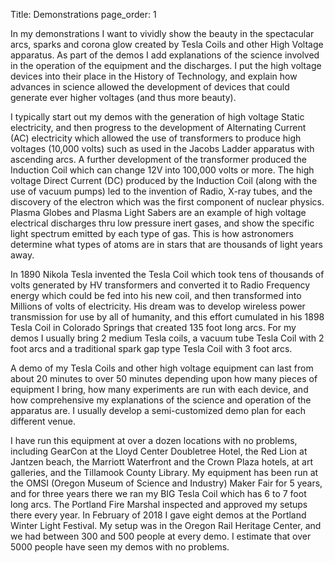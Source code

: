 Title: Demonstrations
page_order: 1

In my demonstrations I want to vividly show the beauty in the spectacular arcs, sparks and corona glow created by
Tesla Coils and other High Voltage apparatus. As part of the demos I add explanations of the science involved in
the operation of the equipment and the discharges. I put the high voltage devices into their place in the History
of Technology, and explain how advances in science allowed the development of devices that could generate ever higher 
voltages (and thus more beauty).

I typically start out my demos with the generation of high voltage Static electricity, and then progress to the 
development of Alternating Current (AC) electricity which allowed the use of transformers to produce high voltages 
(10,000 volts) such as used in the Jacobs Ladder apparatus with ascending arcs. A further development of the 
transformer produced the Induction Coil which can change 12V into 100,000 volts or more. The high voltage Direct 
Current (DC) produced by the Induction Coil (along with the use of vacuum pumps) led to the invention of Radio, 
X-ray tubes, and the discovery of the electron which was the first component of nuclear physics.
Plasma Globes and Plasma Light Sabers are an example of high voltage electrical discharges thru low pressure inert 
gases, and show the specific light spectrum emitted by each type of gas. This is how astronomers determine what types 
of atoms are in stars that are thousands of light years away.

In 1890 Nikola Tesla invented the Tesla Coil which took tens of thousands of volts generated by HV transformers 
and converted it to Radio Frequency energy which could be fed into his new coil, and then transformed into Millions 
of volts of electricity. His dream was to develop wireless power transmission for use by all of humanity, and this 
effort cumulated in his 1898 Tesla Coil in Colorado Springs that created 135 foot long arcs. For my demos I usually 
bring 2 medium Tesla coils, a vacuum tube Tesla Coil with 2 foot arcs and a traditional spark gap type Tesla Coil 
with 3 foot arcs.

A demo of my Tesla Coils and other high voltage equipment can last from about 20 minutes to over 50 minutes 
depending upon how many pieces of equipment I bring, how many experiments are run with each device, and how 
comprehensive my explanations of the science and operation of the apparatus are. I usually develop a semi-customized 
demo plan for each different venue. 

I have run this equipment at over a dozen locations with no problems, including GearCon at the Lloyd Center 
Doubletree Hotel, the Red Lion at Jantzen beach, the Marriott Waterfront and the Crown Plaza hotels, at art 
galleries, and the Tillamook County Library. My equipment has been run at the OMSI (Oregon Museum of Science and Industry) 
Maker Fair for 5 years, and for three years there we ran my BIG Tesla Coil which has 6 to 7 foot long arcs. 
The Portland Fire Marshal inspected and approved my setups there every year. In February of 2018 I gave eight 
demos at the Portland Winter Light Festival. My setup was in the Oregon Rail Heritage Center, and we had between 
300 and 500 people at every demo. I estimate that over 5000 people have seen my demos with no problems.

